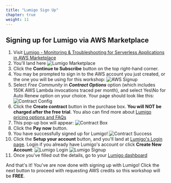 ```yaml
---
title: "Lumigo Sign Up"
chapter: true
weight: 11
---
```

## Signing up for Lumigo via AWS Marketplace
1. Visit [Lumigo - Monitoring & Troubleshooting for Serverless Applications in AWS Marketplace](https://aws.amazon.com/marketplace/pp/prodview-eth4xzn4llfiu?qid=1609889794394&sr=0-1&ref_=srh_res_product_title)
2. You'll land here ![Lumigo Marketplace](/images/marketplace-page.png)
3. Click the **Continue to Subscribe** button on the top right-hand corner.
4. You may be prompted to sign in to the AWS account you just created, or the one you will be using for this workshop: ![AWS Signup](/images/aws-signin.png)
5. Select *Free Community* in ***Contract Options*** option (which includes 150K AWS Lambda invocations traced per month), and select Yes\No for Auto Renew option on your choice. Your page should look like this: ![Contract Config](/images/mp-contract-config.png)
6. Click the **Create contract** button in the purchase box. **You will NOT be charged after the free trial**. You also can find more about [Lumigo pricing options and FAQs](https://lumigo.io/pricing/)
7. This pop-up box will appear: ![Contract Box](/images/contract.png)
8. Click the **Pay now** button.
9. You have successfully signed up for Lumigo! ![Contract Success](/images/contract-success.png)
10. Click the **Setup your account** button, and you'll land at [Lumigo's Login page](https://platform.lumigo.io/auth/login). Login if you already have Lumigo's account or click **Create New Account**:
    ![Lumigo Login](/images/lumigo-mp-login.png) ![Lumigo Signup](/images/lumigo-mp-signup.png)
11. Once you've filled out the details, go to your [Lumigo dashboard](https://platform.lumigo.io/project/c_44b509fccf504/dashboard)

And that's it! You've are now done with signing up with Lumigo! Click the next button to proceed with requesting AWS credits so this workshop will be **FREE**. 